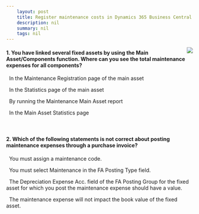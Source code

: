 ```yaml
---
    layout: post
    title: Register maintenance costs in Dynamics 365 Business Central  
    description: nil
    summary: nil
    tags: nil
---
```



 <a target="_blank" href="https://docs.microsoft.com/en-us/learn/modules/register-maintenance-costs/6-check/"><i class="fas fa-external-link-alt"></i> </a>
 <img align="right" src="https://docs.microsoft.com/en-us/learn/achievements/register-maintenance-costs.svg">
####  1. You have linked several fixed assets by using the Main Asset/Components function. Where can you see the total maintenance expenses for all components?


<i class='far fa-square'></i> &nbsp;&nbsp;In the Maintenance Registration page of the main asset

<i class='far fa-square'></i> &nbsp;&nbsp;In the Statistics page of the main asset

<i class='far fa-square'></i> &nbsp;&nbsp;By running the Maintenance Main Asset report

<i class='fas fa-check-square' style='color: Dodgerblue;'></i> &nbsp;&nbsp;In the Main Asset Statistics page
<br />
<br />
<br />

####  2. Which of the following statements is not correct about posting maintenance expenses through a purchase invoice?


<i class='fas fa-check-square' style='color: Dodgerblue;'></i> &nbsp;&nbsp;You must assign a maintenance code.

<i class='far fa-square'></i> &nbsp;&nbsp;You must select Maintenance in the FA Posting Type field.

<i class='far fa-square'></i> &nbsp;&nbsp;The Depreciation Expense Acc. field of the FA Posting Group for the fixed asset for which you post the maintenance expense should have a value.

<i class='far fa-square'></i> &nbsp;&nbsp;The maintenance expense will not impact the book value of the fixed asset.
<br />
<br />
<br />
